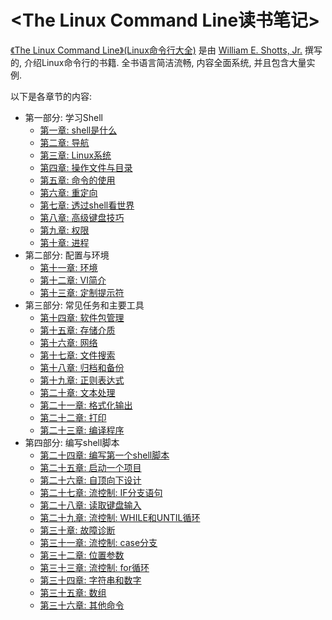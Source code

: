 # <The Linux Command Line读书笔记> #

[《The Linux Command Line》(Linux命令行大全)](https://book.douban.com/subject/6806862/) 是由 [William E. Shotts, Jr.](http://www.oreilly.com/pub/au/4962) 撰写的, 介绍Linux命令行的书籍. 全书语言简洁流畅, 内容全面系统, 并且包含大量实例.

以下是各章节的内容:

- 第一部分: 学习Shell
    - [第一章: shell是什么](https://github.com/lsytj0413/practice/blob/master/linux/TheLinuxCommandLine/chapter01.md)
    - [第二章: 导航](https://github.com/lsytj0413/practice/blob/master/linux/TheLinuxCommandLine/chapter02.md)
    - [第三章: Linux系统](https://github.com/lsytj0413/practice/blob/master/linux/TheLinuxCommandLine/chapter03.md)
    - [第四章: 操作文件与目录](https://github.com/lsytj0413/practice/blob/master/linux/TheLinuxCommandLine/chapter04.md)
    - [第五章: 命令的使用](https://github.com/lsytj0413/practice/blob/master/linux/TheLinuxCommandLine/chapter05.md)
    - [第六章: 重定向](https://github.com/lsytj0413/practice/blob/master/linux/TheLinuxCommandLine/chapter06.md)
    - [第七章: 透过shell看世界](https://github.com/lsytj0413/practice/blob/master/linux/TheLinuxCommandLine/chapter07.md)
    - [第八章: 高级键盘技巧](https://github.com/lsytj0413/practice/blob/master/linux/TheLinuxCommandLine/chapter08.md)
    - [第九章: 权限](https://github.com/lsytj0413/practice/blob/master/linux/TheLinuxCommandLine/chapter09.md)
    - [第十章: 进程](https://github.com/lsytj0413/practice/blob/master/linux/TheLinuxCommandLine/chapter10.md)
- 第二部分: 配置与环境
    - [第十一章: 环境](https://github.com/lsytj0413/practice/blob/master/linux/TheLinuxCommandLine/chapter11.md)
    - [第十二章: VI简介](https://github.com/lsytj0413/practice/blob/master/linux/TheLinuxCommandLine/chapter12.md)
    - [第十三章: 定制提示符](https://github.com/lsytj0413/practice/blob/master/linux/TheLinuxCommandLine/chapter13.md)
- 第三部分: 常见任务和主要工具
    - [第十四章: 软件包管理](https://github.com/lsytj0413/practice/blob/master/linux/TheLinuxCommandLine/chapter14.md)
    - [第十五章: 存储介质](https://github.com/lsytj0413/practice/blob/master/linux/TheLinuxCommandLine/chapter15.md)
    - [第十六章: 网络](https://github.com/lsytj0413/practice/blob/master/linux/TheLinuxCommandLine/chapter16.md)
    - [第十七章: 文件搜索](https://github.com/lsytj0413/practice/blob/master/linux/TheLinuxCommandLine/chapter17.md)
    - [第十八章: 归档和备份](https://github.com/lsytj0413/practice/blob/master/linux/TheLinuxCommandLine/chapter18.md)
    - [第十九章: 正则表达式](https://github.com/lsytj0413/practice/blob/master/linux/TheLinuxCommandLine/chapter19.md)
    - [第二十章: 文本处理](https://github.com/lsytj0413/practice/blob/master/linux/TheLinuxCommandLine/chapter20.md)
    - [第二十一章: 格式化输出](https://github.com/lsytj0413/practice/blob/master/linux/TheLinuxCommandLine/chapter21.md)
    - [第二十二章: 打印](https://github.com/lsytj0413/practice/blob/master/linux/TheLinuxCommandLine/chapter22.md)
    - [第二十三章: 编译程序](https://github.com/lsytj0413/practice/blob/master/linux/TheLinuxCommandLine/chapter23.md)
- 第四部分: 编写shell脚本
    - [第二十四章: 编写第一个shell脚本](https://github.com/lsytj0413/practice/blob/master/linux/TheLinuxCommandLine/chapter24.md)
    - [第二十五章: 启动一个项目](https://github.com/lsytj0413/practice/blob/master/linux/TheLinuxCommandLine/chapter25.md)
    - [第二十六章: 自顶向下设计](https://github.com/lsytj0413/practice/blob/master/linux/TheLinuxCommandLine/chapter26.md)
    - [第二十七章: 流控制: IF分支语句](https://github.com/lsytj0413/practice/blob/master/linux/TheLinuxCommandLine/chapter27.md)
    - [第二十八章: 读取键盘输入](https://github.com/lsytj0413/practice/blob/master/linux/TheLinuxCommandLine/chapter28.md)
    - [第二十九章: 流控制: WHILE和UNTIL循环](https://github.com/lsytj0413/practice/blob/master/linux/TheLinuxCommandLine/chapter29.md)
    - [第三十章: 故障诊断](https://github.com/lsytj0413/practice/blob/master/linux/TheLinuxCommandLine/chapter30.md)
    - [第三十一章: 流控制: case分支](https://github.com/lsytj0413/practice/blob/master/linux/TheLinuxCommandLine/chapter31.md)
    - [第三十二章: 位置参数](https://github.com/lsytj0413/practice/blob/master/linux/TheLinuxCommandLine/chapter32.md)
    - [第三十三章: 流控制: for循环](https://github.com/lsytj0413/practice/blob/master/linux/TheLinuxCommandLine/chapter33.md)
    - [第三十四章: 字符串和数字](https://github.com/lsytj0413/practice/blob/master/linux/TheLinuxCommandLine/chapter34.md)
    - [第三十五章: 数组](https://github.com/lsytj0413/practice/blob/master/linux/TheLinuxCommandLine/chapter35.md)
    - [第三十六章: 其他命令](https://github.com/lsytj0413/practice/blob/master/linux/TheLinuxCommandLine/chapter36.md)
